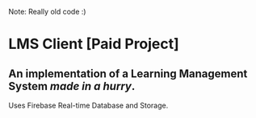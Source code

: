 Note: Really old code :)
# LMS Client [Paid Project]
## An implementation of a Learning Management System *made in a hurry*.</br>

Uses Firebase Real-time Database and Storage.
